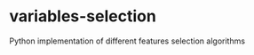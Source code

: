 variables-selection
===================

Python implementation of different features selection algorithms
